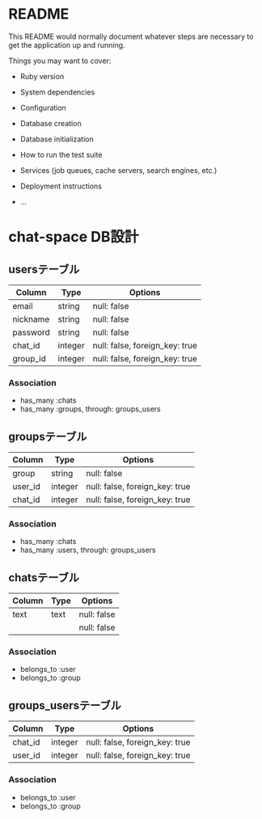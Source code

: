 # README

This README would normally document whatever steps are necessary to get the
application up and running.

Things you may want to cover:

* Ruby version

* System dependencies

* Configuration

* Database creation

* Database initialization

* How to run the test suite

* Services (job queues, cache servers, search engines, etc.)

* Deployment instructions

* ...

# chat-space DB設計
## usersテーブル
|Column|Type|Options|
|------|----|-------|
|email|string|null: false|
|nickname|string|null: false|
|password|string|null: false|
|chat_id|integer|null: false, foreign_key: true|
|group_id|integer|null: false, foreign_key: true|
### Association
- has_many :chats
- has_many :groups, through: groups_users

## groupsテーブル
|Column|Type|Options|
|------|----|-------|
|group|string|null: false|
|user_id|integer|null: false, foreign_key: true|
|chat_id|integer|null: false, foreign_key: true|
### Association
- has_many :chats
- has_many :users, through: groups_users

## chatsテーブル
|Column|Type|Options|
|------|----|-------|
|text|text|null: false|
|||null: false|
### Association
- belongs_to :user
- belongs_to :group

## groups_usersテーブル
|Column|Type|Options|
|------|----|-------|
|chat_id|integer|null: false, foreign_key: true|
|user_id|integer|null: false, foreign_key: true|
### Association
- belongs_to :user
- belongs_to :group

